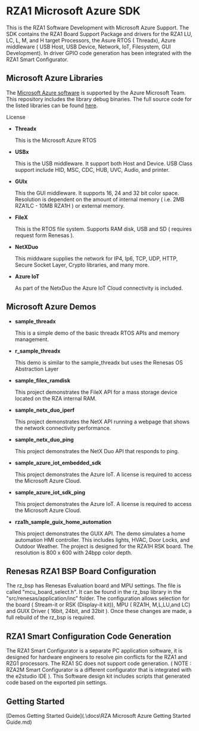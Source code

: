 # RZA1 Microsoft Azure SDK

This is the RZA1 Software Development with Microsoft Azure Support. The SDK contains the RZA1 Board Support Package and drivers for the RZA1 LU, LC, L, M, and H target Processors, the Asure RTOS ( Threadx), Azure middleware ( USB Host, USB Device, Network, IoT, Filesystem, GUI Development). In driver GPIO code generation has been integrated with the RZA1 Smart Configurator.

## Microsoft Azure Libraries

The [Microsoft Azure software](https://azure.microsoft.com/en-us/free/search/?&ef_id=EAIaIQobChMIo6et7eiu8AIVAh-tBh2tygWBEAAYAiAAEgIHcPD_BwE:G:s&OCID=AID2100131_SEM_EAIaIQobChMIo6et7eiu8AIVAh-tBh2tygWBEAAYAiAAEgIHcPD_BwE:G:s&gclid=EAIaIQobChMIo6et7eiu8AIVAh-tBh2tygWBEAAYAiAAEgIHcPD_BwE) is supported by the Azure Microsoft Team.  This repository includes the library debug binaries. The full source code for the listed libraries can be found [here](https://github.com/azure-rtos/samples).

License

- **Threadx** 

  This is the Microsoft Azure RTOS

- **USBx**

  This is the USB middleware. It support both Host and Device. USB Class support include HID, MSC, CDC,   HUB, UVC, Audio, and printer.

- **GUIx**

  This the GUI middleware. It supports 16, 24 and 32 bit color space. Resolution is dependent on the amount of internal memory ( i.e. 2MB RZA1LC - 10MB RZA1H ) or external memory. 

- **FileX**

  This is the RTOS file system. Supports RAM disk, USB and SD ( requires request form Renesas ).

- **NetXDuo**

  This middware supplies the network for IP4, Ip6, TCP, UDP, HTTP, Secure Socket Layer, Crypto libraries, and many more.

- **Azure IoT**

  As part of the NetxDuo the Azure IoT Cloud connectivity is included. 

## Microsoft Azure Demos

- **sample_threadx**

  This is a simple demo of the basic threadx RTOS APIs and memory management.

- **r_sample_threadx**

  This demo is similar to the sample_threadx but uses the Renesas OS Abstraction Layer

- **sample_filex_ramdisk**

  This project demonstrates the FileX API for a mass storage device located on the RZA internal RAM.

- **sample_netx_duo_iperf**

  This project demonstrates the NetX API running a webpage that shows the network connectivity performance.

- **sample_netx_duo_ping**

  This project demonstrates the NetX Duo API that responds to ping.

- **sample_azure_iot_embedded_sdk**

  This project demonstrates the Azure IoT. A license is required to access the Microsoft Azure Cloud.

- **sample_azure_iot_sdk_ping**

  This project demonstrates the Azure IoT. A license is required to access the Microsoft Azure Cloud.

- **rza1h_sample_guix_home_automation**

  This project demonstrates the GUIX API. The demo simulates a home automation HMI controller. This includes lights, HVAC, Door Locks, and Outdoor Weather. The project is designed for the RZA1H RSK board. The resolution is 800 x 600 with 24bpp color depth.

## Renesas RZA1 BSP Board Configuration

The rz_bsp has Renesas Evaluation board and MPU settings. The file is called "mcu_board_select.h". It can be found in the rz_bsp library in the "src/renesas/application/inc" folder. The configuration allows selection for the board ( Stream-it or RSK (Display-it kit)), MPU ( RZA1H, M,L,LU,and LC) and GUIX Driver ( 16bit, 24bit, and 32bit ). Once these changes are made, a full rebuild of the rz_bsp is required.

## RZA1 Smart Configuration Code Generation

The RZA1 Smart Configurator is a separate PC application software, it is designed for hardware engineers to resolve pin conflicts for the RZA1 and RZG1 processors. The RZA1 SC does not support code generation. ( NOTE : RZA2M Smart Configurator is a different configurator that is integrated with the e2studio IDE ). This Software design kit includes scripts that generated code based on the exported pin settings. 

## Getting Started

[Demos Getting Started Guide](.\docs\RZA Microsoft Azure Getting Started Guide.md)

